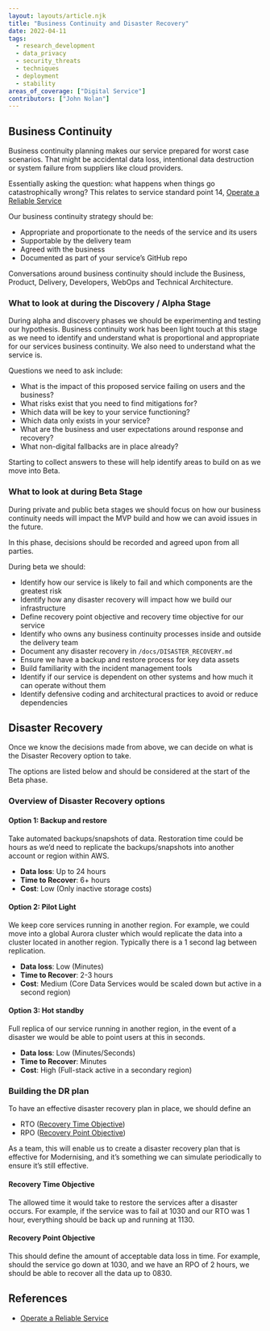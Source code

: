 ```yaml
---
layout: layouts/article.njk
title: "Business Continuity and Disaster Recovery"
date: 2022-04-11
tags: 
  - research_development
  - data_privacy
  - security_threats
  - techniques
  - deployment
  - stability
areas_of_coverage: ["Digital Service"]
contributors: ["John Nolan"]
---
```


## Business Continuity

Business continuity planning makes our service prepared for worst case scenarios. That might be accidental data loss, intentional data destruction or system failure from suppliers like cloud providers.

Essentially asking the question: what happens when things go catastrophically wrong? This relates to service standard point 14, [Operate a Reliable Service](https://www.gov.uk/service-manual/service-standard/point-14-operate-a-reliable-service)

Our business continuity strategy should be:

* Appropriate and proportionate to the needs of the service and its users
* Supportable by the delivery team
* Agreed with the business
* Documented as part of your service’s GitHub repo

Conversations around business continuity should include the Business, Product, Delivery, Developers, WebOps and Technical Architecture.

### What to look at during the Discovery / Alpha Stage

During alpha and discovery phases we should be experimenting and testing our hypothesis. Business continuity work has been light touch at this stage as we need to identify and understand what is proportional and appropriate for our services business continuity. We also need to understand what the service is.

Questions we need to ask include:

* What is the impact of this proposed service failing on users and the business?
* What risks exist that you need to find mitigations for?
* Which data will be key to your service functioning?
* Which data only exists in your service?
* What are the business and user expectations around response and recovery?
* What non-digital fallbacks are in place already?

Starting to collect answers to these will help identify areas to build on as we move into Beta.

### What to look at during Beta Stage

During private and public beta stages we should focus on how our business continuity needs will impact the MVP build and how we can avoid issues in the future.

In this phase, decisions should be recorded and agreed upon from all parties.

During beta we should:

* Identify how our service is likely to fail and which components are the greatest risk
* Identify how any disaster recovery will impact how we build our infrastructure
* Define recovery point objective and recovery time objective for our service
* Identify who owns any business continuity processes inside and outside the delivery team
* Document any disaster recovery in `/docs/DISASTER_RECOVERY.md`
* Ensure we have a backup and restore process for key data assets
* Build familiarity with the incident management tools
* Identify if our service is dependent on other systems and how much it can operate without them
* Identify defensive coding and architectural practices to avoid or reduce dependencies

## Disaster Recovery

Once we know the decisions made from above, we can decide on what is the Disaster Recovery option to take.

The options are listed below and should be considered at the start of the Beta phase.

### Overview of Disaster Recovery options

#### Option 1: Backup and restore

Take automated backups/snapshots of data. Restoration time could be hours as we’d need to replicate the backups/snapshots into another account or region within AWS.

* **Data loss**: Up to 24 hours
* **Time to Recover**: 6+ hours
* **Cost**: Low (Only inactive storage costs)

#### Option 2: Pilot Light

We keep core services running in another region. For example, we could move into a global Aurora cluster which would replicate the data into a cluster located in another region. Typically there is a 1 second lag between replication.

* **Data loss**: Low (Minutes)
* **Time to Recover**: 2-3 hours
* **Cost**: Medium (Core Data Services would be scaled down but active in a second region)

#### Option 3: Hot standby

Full replica of our service running in another region, in the event of a disaster we would be able to point users at this in seconds.

* **Data loss**: Low (Minutes/Seconds)
* **Time to Recover**: Minutes
* **Cost**: High (Full-stack active in a secondary region)

### Building the DR plan

To have an effective disaster recovery plan in place, we should define an

* RTO ([Recovery Time Objective](#recovery-time-objective))
* RPO ([Recovery Point Objective](#recovery-point-objective))

As a team, this will enable us to create a disaster recovery plan that is effective for Modernising, and it’s something we can simulate periodically to ensure it’s still effective.

#### Recovery Time Objective

The allowed time it would take to restore the services after a disaster occurs. For example, if the service was to fail at 1030 and our RTO was 1 hour, everything should be back up and running at 1130.

#### Recovery Point Objective

This should define the amount of acceptable data loss in time. For example, should the service go down at 1030, and we have an RPO of 2 hours, we should be able to recover all the data up to 0830.

## References

* [Operate a Reliable Service](https://www.gov.uk/service-manual/service-standard/point-14-operate-a-reliable-service)
